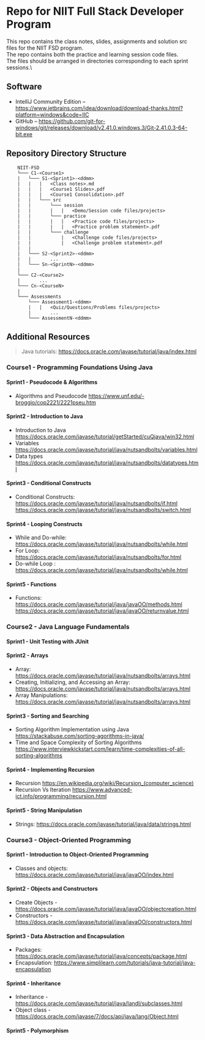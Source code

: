 # Repo for NIIT Full Stack Developer Program

This repo contains the class notes, slides, assignments and solution src files for the NIIT FSD program.\
The repo contains both the practice and learning session code files.\
The files should be arranged in directories corresponding to each sprint sessions.\

## Software

- IntelliJ Community Edition – <https://www.jetbrains.com/idea/download/download-thanks.html?platform=windows&code=IIC>
- GitHub – <https://github.com/git-for-windows/git/releases/download/v2.41.0.windows.3/Git-2.41.0.3-64-bit.exe>

## Repository Directory Structure

```text
    NIIT-FSD   
    └─── C1-<Course1>
    |   └─── S1-<Sprint1>-<ddmm>
    |   |   |   <Class notes>.md
    |   |   |   <Course1 Slides>.pdf
    |   |   |   <Course1 Consolidation>.pdf        
    |   |   └─── src
    |   |       └─── session
    |   |       |   |   <Demo/Session code files/projects>
    |   |       └─── practice
    |   |       |   |   <Practice code files/projects>
    |   |       |   |   <Practice problem statement>.pdf
    |   |       └─── challenge
    |   |           |   <Challenge code files/projects>
    |   |           |   <Challenge problem statement>.pdf
    |   |
    |   └─── S2-<Sprint2>-<ddmm>
    |   |       ...
    |   └─── Sn-<SprintN>-<ddmm>
    |
    └─── C2-<Course2>
    |       ...
    └─── Cn-<CourseN>
    |
    └─── Assessments
        └─── Assessment1-<ddmm>
        |   |   <Quiz/Questions/Problems files/projects>
        |       ...
        └─── AssessmentN-<ddmm>
```

## Additional Resources

> Java tutorials:  <https://docs.oracle.com/javase/tutorial/java/index.html>

### Course1 - Programming Foundations Using Java

#### Sprint1 - Pseudocode & Algorithms

- Algorithms and Pseudocode
<https://www.unf.edu/-broggio/cop2221/2221pseu.htm>

#### Sprint2 - Introduction to Java

- Introduction to Java
<https://docs.oracle.com/javase/tutorial/getStarted/cuQjava/win32.html>
- Variables
<https://docs.oracle.com/javase/tutorial/java/nutsandbolts/variables.html>
- Data types
<https://docs.oracle.com/javase/tutorial/java/nutsandbolts/datatypes.html>

#### Sprint3 - Conditional Constructs

- Conditional Constructs:
<https://docs.oracle.com/javase/tutorial/java/nutsandbolts/if.html>
<https://docs.oracle.com/javase/tutorial/java/nutsandbolts/switch.html>

#### Sprint4 - Looping Constructs

- While and Do-while:
<https://docs.oracle.com/javase/tutorial/java/nutsandbolts/while.html>
- For Loop:
<https://docs.oracle.com/javase/tutorial/java/nutsandbolts/for.html>
- Do-while Loop :
<https://docs.oracle.com/javase/tutorial/java/nutsandbolts/while.html>

#### Sprint5 - Functions

- Functions: <https://docs.oracle.com/javase/tutoriaI/java/javaOO/methods.html>
<https://docs.oracle.com/javase/tutorial/java/javaOO/returnvalue.html>

### Course2 - Java Language Fundamentals

#### Sprint1 - Unit Testing with JUnit

#### Sprint2 - Arrays

- Array: <https://docs.oracle.com/javase/tutorial/java/nutsandbolts/arrays.html>
- Creating, Initializing, and Accessing an Array:
<https://docs.oracle.com/javase/tutorial/java/nutsandbolts/arrays.html>
- Array Manipulations: <https://docs.oracle.com/javase/tutorial/java/nutsandbolts/arrays.html>

#### Sprint3 - Sorting and Searching

- Sorting Algorithm Implementation using Java
<https://stackabuse.com/sorting-agorithms-in-java/>
- Time and Space Complexity of Sorting Algorithms
<https://www.interviewkickstart.com/learn/time-complexities-of-all-sorting-algorithms>

#### Sprint4 - Implementing Recursion

- Recursion
<https://en.wikipedia.org/wiki/Recursion_(computer_science)>
- Recursion Vs Iteration
<https://www.advanced-ict.info/programming/recursion.html>

#### Sprint5 - String Manipulation

- Strings: <https://docs.oracle.com/javase/tutorial/java/data/strings.html>

### Course3 - Object-Oriented Programming

#### Sprint1 - Introduction to Object-Oriented Programming

- Classes and objects: <https://docs.oracle.com/javase/tutorial/java/javaOO/index.html>

#### Sprint2 - Objects and Constructors

- Create Objects - <https://docs.oracle.com/javase/tutorial/java/javaOO/objectcreation.html>
- Constructors - <https://docs.oracle.com/javase/tutorial/java/javaOO/constructors.html>

#### Sprint3 - Data Abstraction and Encapsulation

- Packages: <https://docs.oracle.com/javase/tutorial/java/concepts/package.html>
- Encapsulation: <https://www.simplilearn.com/tutorials/java-tutorial/java-encapsulation>

#### Sprint4 - Inheritance

- Inheritance - <https://docs.oracle.com/javase/tutorial/java/IandI/subclasses.html>
- Object class - <https://docs.oracle.com/javase/7/docs/api/java/lang/Object.html>

#### Sprint5 - Polymorphism
